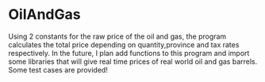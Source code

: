 # OilAndGas










Using 2 constants for the  raw price of the oil and gas, the program calculates the total price depending on quantity,province and tax rates respectively.
In the future, I plan add functions to this program and import some libraries that will give real time prices of real world oil and gas barrels.
Some test cases are provided!
